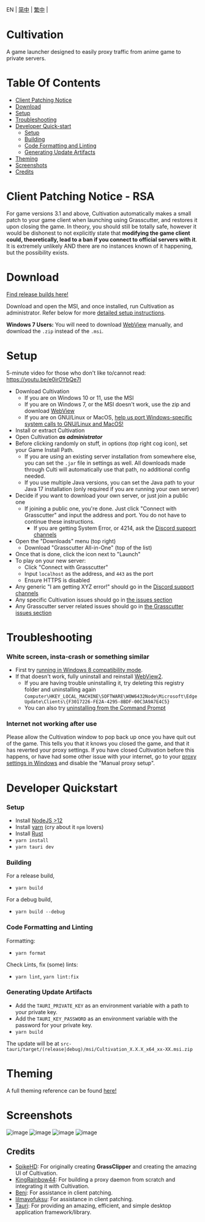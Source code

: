 EN | [简中](README_zh-CN.md) | [繁中](README_zh-TW.md) |

# Cultivation

A game launcher designed to easily proxy traffic from anime game to private servers.

# Table Of Contents

- [Client Patching Notice](#client-patching-notice)
- [Download](#download)
- [Setup](#setup)
- [Troubleshooting](#troubleshooting)
- [Developer Quick-start](#developer-quickstart)
  - [Setup](#setup)
  - [Building](#building)
  - [Code Formatting and Linting](#code-formatting-and-linting)
  - [Generating Update Artifacts](#generating-update-artifacts)
- [Theming](#theming)
- [Screenshots](#screenshots)
- [Credits](#credits)

# Client Patching Notice - RSA

For game versions 3.1 and above, Cultivation automatically makes a small patch to your game client when launching using Grasscutter, and restores it upon closing the game. In theory, you should still be totally safe, however it would be dishonest to not explicitly state that **modifying the game client could, theoretically, lead to a ban if you connect to official servers with it**. It is extremely unlikely AND there are no instances known of it happening, but the possibility exists.

# Download

[Find release builds here!](https://github.com/Grasscutters/Cultivation/releases)

Download and open the MSI, and once installed, run Cultivation as administrator. Refer below for more [detailed setup instructions](#setup).

**Windows 7 Users:** You will need to download [WebView](https://developer.microsoft.com/en-us/microsoft-edge/webview2/#download-section) manually, and download the `.zip` instead of the `.msi`.

# Setup

5-minute video for those who don't like to/cannot read: https://youtu.be/e0irOYbQe7I

- Download Cultivation
  - If you are on Windows 10 or 11, use the MSI
  - If you are on Windows 7, or the MSI doesn't work, use the zip and download [WebView](https://developer.microsoft.com/en-us/microsoft-edge/webview2/)
  - If you are on GNU/Linux or MacOS, [help us port Windows-specific system calls to GNU/Linux and MacOS!](https://github.com/Grasscutters/Cultivation/issues/7)
- Install or extract Cultivation
- Open Cultivation **_as administrator_**
- Before clicking randomly on stuff, in options (top right cog icon), set your Game Install Path.
  - If you are using an existing server installation from somewhere else, you can set the `.jar` file in settings as well. All downloads made through Culti will automatically use that path, no additional config needed.
  - If you use multiple Java versions, you can set the Java path to your Java 17 installation (only required if you are running your own server)
- Decide if you want to download your own server, or just join a public one
  - If joining a public one, you're done. Just click "Connect with Grasscutter" and input the address and port. You do not have to continue these instructions.
    - If you are getting System Error, or 4214, ask the [Discord support channels](https://discord.gg/grasscutter)
- Open the "Downloads" menu (top right)
  - Download "Grasscutter All-in-One" (top of the list)
- Once that is done, click the icon next to "Launch"
- To play on your new server:
  - Click "Connect with Grasscutter"
  - Input `localhost` as the address, and `443` as the port
  - Ensure HTTPS is disabled
- Any generic "I am getting XYZ error!" should go in the [Discord support channels](https://discord.gg/grasscutter)
- Any specific Cultivation issues should go in [the issues section](/issues)
- Any Grasscutter server related issues should go in [the Grasscutter issues section](https://github.com/Grasscutters/Grasscutter)

# Troubleshooting

### White screen, insta-crash or something similar

- First try [running in Windows 8 compatibility mode](https://www.lifewire.com/run-older-programs-with-windows-10-compatibility-mode-4587064).
- If that doesn't work, fully uninstall and reinstall [WebView2](https://developer.microsoft.com/en-us/microsoft-edge/webview2/#download-section).
  - If you are having trouble uninstalling it, try deleting this registry folder and uninstalling again `Computer\HKEY_LOCAL_MACHINE\SOFTWARE\WOW6432Node\Microsoft\EdgeUpdate\Clients\{F3017226-FE2A-4295-8BDF-00C3A9A7E4C5}`
  - You can also try [uninstalling from the Command Prompt](https://superuser.com/a/1743626)

### Internet not working after use

Please allow the Cultivation window to pop back up once you have quit out of the game. This tells you that it knows you closed the game, and that it has reverted your proxy settings. If you have closed Cultivation before this happens, or have had some other issue with your internet, go to your [proxy settings in Windows](https://techviral.net/check-proxy-server-settings-in-windows/) and disable the "Manual proxy setup".

# Developer Quickstart

### Setup

- Install [NodeJS >12](https://nodejs.org/en/)
- Install [yarn](https://classic.yarnpkg.com/lang/en/docs/install) (cry about it `npm` lovers)
- Install [Rust](https://www.rust-lang.org/tools/install)
- `yarn install`
- `yarn tauri dev`

### Building

For a release build,

- `yarn build`

For a debug build,

- `yarn build --debug`

### Code Formatting and Linting

Formatting:

- `yarn format`

Check Lints, fix (some) lints:

- `yarn lint`, `yarn lint:fix`

### Generating Update Artifacts

- Add the `TAURI_PRIVATE_KEY` as an environment variable with a path to your private key.
- Add the `TAURI_KEY_PASSWORD` as an environment variable with the password for your private key.
- `yarn build`

The update will be at `src-tauri/target/(release|debug)/msi/Cultivation_X.X.X_x64_xx-XX.msi.zip`

# Theming

A full theming reference can be found [here!](/THEMES.md)

# Screenshots

![image](https://user-images.githubusercontent.com/107363768/221495236-ca1e2f2e-0f85-4765-a5f3-8bdcea299612.png)
![image](https://user-images.githubusercontent.com/107363768/221495246-ea309640-f866-4f50-bda8-f9d916380f92.png)
![image](https://user-images.githubusercontent.com/107363768/221495249-5a1aac39-9e8a-4244-9642-72c2e7be8a69.png)
![image](https://user-images.githubusercontent.com/107363768/221495254-ffbfc24e-ef5d-4e72-9068-a02132381dcc.png)

## Credits

- [SpikeHD](https://github.com/SpikeHD): For originally creating **GrassClipper** and creating the amazing UI of Cultivation.
- [KingRainbow44](https://github.com/KingRainbow44): For building a proxy daemon from scratch and integrating it with Cultivation.
- [Benj](https://github.com/4Benj): For assistance in client patching.
- [lilmayofuksu](https://github.com/lilmayofuksu): For assistance in client patching.
- [Tauri](https://tauri.app): For providing an amazing, efficient, and simple desktop application framework/library.
